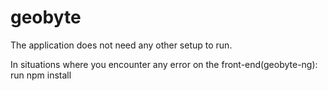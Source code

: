 # geobyte
The application does not need any other setup to run.

In situations where you encounter any error on the front-end(geobyte-ng): run
npm install
